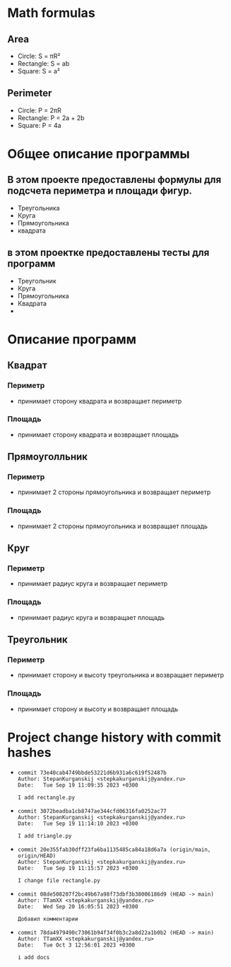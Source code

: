 # Math formulas
## Area
- Circle: S = πR²
- Rectangle: S = ab
- Square: S = a²

## Perimeter
- Circle: P = 2πR
- Rectangle: P = 2a + 2b
- Square: P = 4a

# Общее описание программы
## В этом проекте предоставлены формулы для подсчета периметра и площади фигур.
- Треугольника
- Круга 
- Прямоугольника
- квадрата
## в этом проектке предоставлены тесты для программ
- Треугольник
- Круга
- Прямоугольника
- Квадрата
- 
# Описание программ
## Квадрат
### Периметр
- принимает сторону квадрата и возвращает периметр 
### Площадь
- принимает сторону квадрата и возвращает площадь

## Прямоуголльник 
### Периметр
- принимает 2 стороны прямоугольника и возвращает периметр 
### Площадь
- принимает 2 стороны прямоугольника и возвращает площадь

## Круг
### Периметр
- принимает радиус круга и возвращает периметр 
### Площадь
- принимает радиус круга и возвращает площадь

## Треугольник
### Периметр
- принимает сторону и высоту треугольника и возвращает периметр 
### Площадь
- принимает сторону и высоту и возвращает площадь

# Project change history with commit hashes
-     commit 73e40cab4749bbde53221d6b931a6c619f52487b
      Author: StepanKurganskij <stepkakurganskij@yandex.ru>
      Date:   Tue Sep 19 11:09:35 2023 +0300

      I add rectangle.py
-     commit 3072beadba1cb8747ae344cfd06316fa0252ac77
      Author: StepanKurganskij <stepkakurganskij@yandex.ru>
      Date:   Tue Sep 19 11:14:10 2023 +0300

      I add triangle.py
-     commit 20e355fab30dff23fa6ba1135485ca84a18d6a7a (origin/main, origin/HEAD)
      Author: StepanKurganskij <stepkakurganskij@yandex.ru>
      Date:   Tue Sep 19 11:15:57 2023 +0300

      I change file rectangle.py
-     commit 08de508207f2bc49b67a98f73dbf3b38006186d9 (HEAD -> main)
      Author: TTamXX <stepkakurganskij@yandex.ru>
      Date:   Wed Sep 20 16:05:51 2023 +0300

      Добавил комментарии
-     commit 78da4979490c73061b94f34f0b3c2a8d22a1b0b2 (HEAD -> main)
      Author: TTamXX <stepkakurganskij@yandex.ru>
      Date:   Tue Oct 3 12:56:01 2023 +0300

      i add docs




